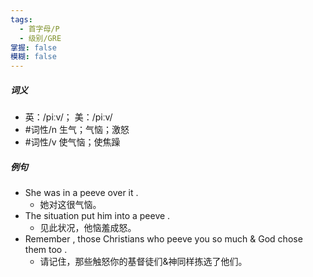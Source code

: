 ```yaml
---
tags:
  - 首字母/P
  - 级别/GRE
掌握: false
模糊: false
---
```

##### 词义
- 英：/piːv/； 美：/piːv/
- #词性/n  生气；气恼；激怒
- #词性/v  使气恼；使焦躁
##### 例句
- She was in a peeve over it .
	- 她对这很气恼。
- The situation put him into a peeve .
	- 见此状况，他恼羞成怒。
- Remember , those Christians who peeve you so much & God chose them too .
	- 请记住，那些触怒你的基督徒们&神同样拣选了他们。
